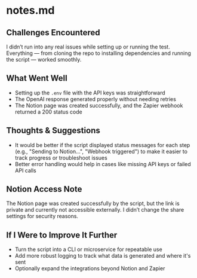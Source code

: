 # notes.md

## Challenges Encountered

I didn’t run into any real issues while setting up or running the test. Everything — from cloning the repo to installing dependencies and running the script — worked smoothly.

## What Went Well

- Setting up the `.env` file with the API keys was straightforward
- The OpenAI response generated properly without needing retries
- The Notion page was created successfully, and the Zapier webhook returned a 200 status code

## Thoughts & Suggestions

- It would be better if the script displayed status messages for each step (e.g., "Sending to Notion...", "Webhook triggered") to make it easier to track progress or troubleshoot issues
- Better error handling would help in cases like missing API keys or failed API calls

## Notion Access Note

The Notion page was created successfully by the script, but the link is private and currently not accessible externally. I didn’t change the share settings for security reasons.

## If I Were to Improve It Further

- Turn the script into a CLI or microservice for repeatable use
- Add more robust logging to track what data is generated and where it's sent
- Optionally expand the integrations beyond Notion and Zapier
